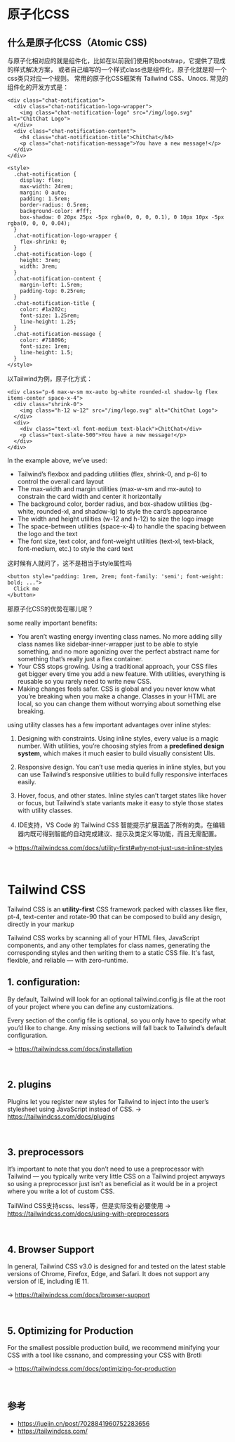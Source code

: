 # 原子化CSS
## 什么是原子化CSS（Atomic CSS)
与原子化相对应的就是组件化，比如在以前我们使用的bootstrap，它提供了现成的样式解决方案，
或者自己编写的一个样式class也是组件化，原子化就是将一个css类只对应一个规则。
常用的原子化CSS框架有 Tailwind CSS、Unocs. 常见的组件化的开发方式是：
```
<div class="chat-notification">
  <div class="chat-notification-logo-wrapper">
    <img class="chat-notification-logo" src="/img/logo.svg" alt="ChitChat Logo">
  </div>
  <div class="chat-notification-content">
    <h4 class="chat-notification-title">ChitChat</h4>
    <p class="chat-notification-message">You have a new message!</p>
  </div>
</div>

<style>
  .chat-notification {
    display: flex;
    max-width: 24rem;
    margin: 0 auto;
    padding: 1.5rem;
    border-radius: 0.5rem;
    background-color: #fff;
    box-shadow: 0 20px 25px -5px rgba(0, 0, 0, 0.1), 0 10px 10px -5px rgba(0, 0, 0, 0.04);
  }
  .chat-notification-logo-wrapper {
    flex-shrink: 0;
  }
  .chat-notification-logo {
    height: 3rem;
    width: 3rem;
  }
  .chat-notification-content {
    margin-left: 1.5rem;
    padding-top: 0.25rem;
  }
  .chat-notification-title {
    color: #1a202c;
    font-size: 1.25rem;
    line-height: 1.25;
  }
  .chat-notification-message {
    color: #718096;
    font-size: 1rem;
    line-height: 1.5;
  }
</style>
```
以Tailwind为例，原子化方式：
```
<div class="p-6 max-w-sm mx-auto bg-white rounded-xl shadow-lg flex items-center space-x-4">
  <div class="shrink-0">
    <img class="h-12 w-12" src="/img/logo.svg" alt="ChitChat Logo">
  </div>
  <div>
    <div class="text-xl font-medium text-black">ChitChat</div>
    <p class="text-slate-500">You have a new message!</p>
  </div>
</div>
```
In the example above, we’ve used:
- Tailwind’s flexbox and padding utilities (flex, shrink-0, and p-6) to control the overall card layout
- The max-width and margin utilities (max-w-sm and mx-auto) to constrain the card width and center it horizontally
- The background color, border radius, and box-shadow utilities (bg-white, rounded-xl, and shadow-lg) to style the card’s appearance
- The width and height utilities (w-12 and h-12) to size the logo image
- The space-between utilities (space-x-4) to handle the spacing between the logo and the text
- The font size, text color, and font-weight utilities (text-xl, text-black, font-medium, etc.) to style the card text


这时候有人就问了，这不是相当于style属性吗
```
<button style="padding: 1rem, 2rem; font-family: 'semi'; font-weight: bold; ...">
  Click me
</button>
```
那原子化CSS的优势在哪儿呢？

some really important benefits:
- You aren’t wasting energy inventing class names. No more adding silly class names like sidebar-inner-wrapper just to be able to style something, and no more agonizing over the perfect abstract name for something that’s really just a flex container.
- Your CSS stops growing. Using a traditional approach, your CSS files get bigger every time you add a new feature. With utilities, everything is reusable so you rarely need to write new CSS.
- Making changes feels safer. CSS is global and you never know what you’re breaking when you make a change. Classes in your HTML are local, so you can change them without worrying about something else breaking.

using utility classes has a few important advantages over inline styles:

1. Designing with constraints. Using inline styles, every value is a magic number. 
With utilities, you’re choosing styles from a <strong>predefined design system</strong>, 
which makes it much easier to build visually consistent UIs.

2. Responsive design. You can’t use media queries in inline styles, 
but you can use Tailwind’s responsive utilities to build fully responsive interfaces easily.

3. Hover, focus, and other states. Inline styles can’t target states like hover or focus, 
but Tailwind’s state variants make it easy to style those states with utility classes.

4. IDE支持，VS Code 的 Tailwind CSS 智能提示扩展涵盖了所有的类。在编辑器内既可得到智能的自动完成建议、提示及类定义等功能，而且无需配置。

-> https://tailwindcss.com/docs/utility-first#why-not-just-use-inline-styles

<br>

# Tailwind CSS
Tailwind CSS is an <strong>utility-first</strong> CSS framework packed with classes like flex, pt-4, text-center and rotate-90 
that can be composed to build any design, directly in your markup

Tailwind CSS works by scanning all of your HTML files, JavaScript components, and any other templates for class names, 
generating the corresponding styles and then writing them to a static CSS file.
It's fast, flexible, and reliable — with zero-runtime.

## 1. configuration:
By default, Tailwind will look for an optional tailwind.config.js file at the root of your project where you can define any customizations.

Every section of the config file is optional, so you only have to specify what you’d like to change. 
Any missing sections will fall back to Tailwind’s default configuration.

-> https://tailwindcss.com/docs/installation

<br>

## 2. plugins
Plugins let you register new styles for Tailwind to inject into the user’s stylesheet using JavaScript instead of CSS.
-> https://tailwindcss.com/docs/plugins

<br>

## 3. preprocessors
It’s important to note that you don’t need to use a preprocessor with Tailwind — 
you typically write very little CSS on a Tailwind project anyways so using a preprocessor just isn’t as beneficial as it would be in a project where you write a lot of custom CSS.

TailWind CSS支持scss、less等，但是实际没有必要使用
-> https://tailwindcss.com/docs/using-with-preprocessors

<br>

## 4. Browser Support
In general, Tailwind CSS v3.0 is designed for and tested on the latest stable versions of Chrome, Firefox, Edge, and Safari. 
It does not support any version of IE, including IE 11.

-> https://tailwindcss.com/docs/browser-support

<br>

## 5. Optimizing for Production
For the smallest possible production build, we recommend minifying your CSS with a tool like cssnano, 
and compressing your CSS with Brotli

-> https://tailwindcss.com/docs/optimizing-for-production

<br>

## 参考
- https://juejin.cn/post/7028841960752283656
- https://tailwindcss.com/